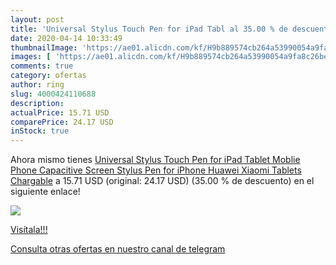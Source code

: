 ```yaml
---
layout: post
title: 'Universal Stylus Touch Pen for iPad Tabl al 35.00 % de descuento'
date: 2020-04-14 10:33:49
thumbnailImage: 'https://ae01.alicdn.com/kf/H9b889574cb264a53990054a9fa8c26beP/Universal-Stylus-Touch-Pen-for-iPad-Tablet-Moblie-Phone-Capacitive-Screen-Stylus-Pen-for-iPhone-Huawei.jpg_350x350._SL200_.jpg'
images: [ 'https://ae01.alicdn.com/kf/H9b889574cb264a53990054a9fa8c26beP/Universal-Stylus-Touch-Pen-for-iPad-Tablet-Moblie-Phone-Capacitive-Screen-Stylus-Pen-for-iPhone-Huawei.jpg_350x350._SL200_.jpg' ]
comments: true
category: ofertas
author: ring
slug: 4000424110688
description:
actualPrice: 15.71 USD
comparePrice: 24.17 USD
inStock: true
---
```


Ahora mismo tienes [Universal Stylus Touch Pen for iPad Tablet Moblie Phone Capacitive Screen Stylus Pen for iPhone Huawei Xiaomi Tablets Chargable](https://www.amazon.com/dp/4000424110688/?tag=redken08-20) a 15.71 USD (original: 24.17 USD) (35.00 %  de descuento) en el siguiente enlace!

[![](https://ae01.alicdn.com/kf/H9b889574cb264a53990054a9fa8c26beP/Universal-Stylus-Touch-Pen-for-iPad-Tablet-Moblie-Phone-Capacitive-Screen-Stylus-Pen-for-iPhone-Huawei.jpg_350x350._SL200_.jpg)](https://www.amazon.com/dp/4000424110688/?tag=redken08-20)

[Visítala!!!](https://www.amazon.com/dp/4000424110688/?tag=redken08-20)

[Consulta otras ofertas en nuestro canal de telegram](https://t.me/s/ofertas25)
